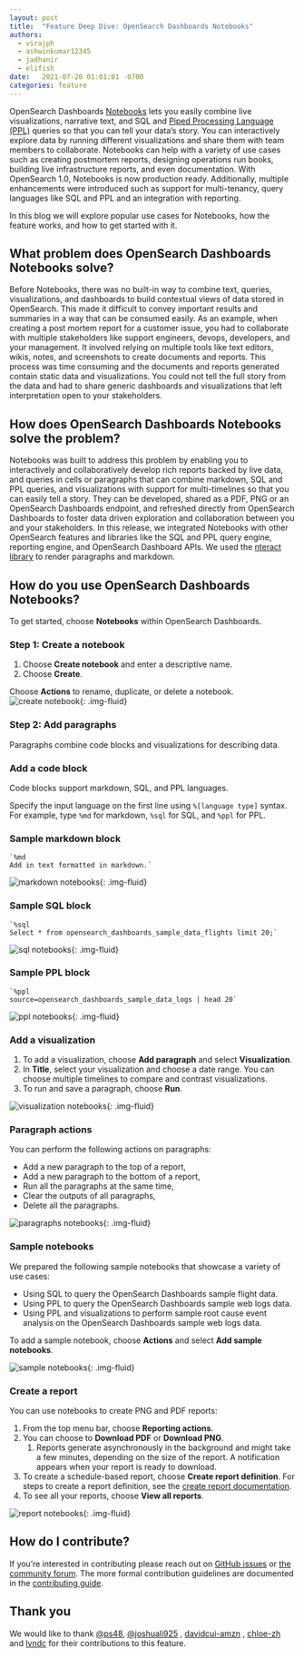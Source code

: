 ```yaml
---
layout: post
title:  "Feature Deep Dive: OpenSearch Dashboards Notebooks"
authors: 
  - virajph
  - ashwinkumar12345
  - jadhanir
  - elifish
date:   2021-07-20 01:01:01 -0700
categories: feature
---
```


OpenSearch Dashboards [Notebooks](https://opensearch.org/docs/dashboards/notebooks/) lets you easily combine live visualizations, narrative text, and SQL and [Piped Processing Language (PPL)](https://opensearch.org/docs/search-plugins/ppl/index/) queries so that you can tell your data’s story. You can interactively explore data by running different visualizations and share them with team members to collaborate. Notebooks can help with a variety of use cases such as creating postmortem reports, designing operations run books, building live infrastructure reports, and even documentation.  With OpenSearch 1.0, Notebooks is now production ready. Additionally, multiple enhancements were introduced such as support for multi-tenancy, query languages like SQL and PPL and an integration with reporting.

In this blog we will explore popular use cases for Notebooks, how the feature works, and how to get started with it.

## What problem does OpenSearch Dashboards Notebooks solve?

Before Notebooks, there was no built-in way to combine text, queries, visualizations, and dashboards to build contextual views of data stored in OpenSearch. This made it difficult to convey important results and summaries in a way that can be consumed easily.  As an example, when creating a post mortem report for a customer issue, you had to collaborate with multiple stakeholders like support engineers, devops, developers, and your management. It involved relying on multiple tools like text editors, wikis, notes, and screenshots to create documents and reports. This process was time consuming and the documents and reports generated contain static data and visualizations. You could not tell the full story from the data and had to share generic dashboards and visualizations that left interpretation open to your stakeholders. 

## How does OpenSearch Dashboards Notebooks solve the problem?
Notebooks was built to address this problem by enabling you to interactively and collaboratively develop rich reports backed by live data, and queries in cells or paragraphs that can combine markdown, SQL and PPL queries, and visualizations with support for multi-timelines so that you can easily tell a story. They can be developed, shared as a PDF, PNG or an OpenSearch Dashboards endpoint, and refreshed directly from OpenSearch Dashboards to foster data driven exploration and collaboration between you and your stakeholders. In this release, we integrated Notebooks with other OpenSearch features and libraries like the SQL and PPL query engine, reporting engine, and OpenSearch Dashboard APIs. We used the [nteract library](https://nteract.io/) to render paragraphs and markdown.

## How do you use OpenSearch Dashboards Notebooks?
To get started, choose **Notebooks** within OpenSearch Dashboards.

### Step 1: Create a notebook

1. Choose **Create notebook** and enter a descriptive name.
2. Choose **Create**.

Choose **Actions** to rename, duplicate, or delete a notebook.
![create notebook](/assets/media/blog-images/2021-07-20-feature-highlight-opensearch-dashboards-notebooks/create_notebook.gif){: .img-fluid}

### Step 2: Add paragraphs

Paragraphs combine code blocks and visualizations for describing data.


### Add a code block

Code blocks support markdown, SQL, and PPL languages.

Specify the input language on the first line using `%[language type]` syntax. For example, type `%md` for markdown, `%sql` for SQL, and `%ppl` for PPL.


### Sample markdown block

```
`%md
Add in text formatted in markdown.`
```

![markdown notebooks](/assets/media/blog-images/2021-07-20-feature-highlight-opensearch-dashboards-notebooks/markdown_notebooks.gif){: .img-fluid}

### Sample SQL block

```
`%sql
Select * from opensearch_dashboards_sample_data_flights limit 20;`
```
![sql notebooks](/assets/media/blog-images/2021-07-20-feature-highlight-opensearch-dashboards-notebooks/sql_notebooks.gif){: .img-fluid}

### Sample PPL block

```
`%ppl
source=opensearch_dashboards_sample_data_logs | head 20`
```

![ppl notebooks](/assets/media/blog-images/2021-07-20-feature-highlight-opensearch-dashboards-notebooks/ppl_notebooks.gif){: .img-fluid}

### Add a visualization

1. To add a visualization, choose **Add paragraph** and select **Visualization**.
2. In **Title**, select your visualization and choose a date range. You can choose multiple timelines to compare and contrast visualizations.
3. To run and save a paragraph, choose **Run**.

![visualization notebooks](/assets/media/blog-images/2021-07-20-feature-highlight-opensearch-dashboards-notebooks/visualization_notebooks.gif){: .img-fluid}

### Paragraph actions

You can perform the following actions on paragraphs:


* Add a new paragraph to the top of a report,
* Add a new paragraph to the bottom of a report,
* Run all the paragraphs at the same time,
* Clear the outputs of all paragraphs,
* Delete all the paragraphs.

![paragraphs notebooks](/assets/media/blog-images/2021-07-20-feature-highlight-opensearch-dashboards-notebooks/paragraphs_notebooks.gif){: .img-fluid}

### Sample notebooks

We prepared the following sample notebooks that showcase a variety of use cases:

* Using SQL to query the OpenSearch Dashboards sample flight data.
* Using PPL to query the OpenSearch Dashboards sample web logs data.
* Using PPL and visualizations to perform sample root cause event analysis on the OpenSearch Dashboards sample web logs data.

To add a sample notebook, choose **Actions** and select **Add sample notebooks**.

![sample notebooks](/assets/media/blog-images/2021-07-20-feature-highlight-opensearch-dashboards-notebooks/sample_notebooks.gif){: .img-fluid}

### Create a report

You can use notebooks to create PNG and PDF reports:

1. From the top menu bar, choose **Reporting actions**.
2. You can choose to **Download PDF** or **Download PNG**. 
    1. Reports generate asynchronously in the background and might take a few minutes, depending on the size of the report. A notification appears when your report is ready to download. 
3. To create a schedule-based report, choose **Create report definition**. For steps to create a report definition, see the [create report documentation](https://opensearch.org/docs/dashboards/reporting/#create-reports-using-a-definition).
4. To see all your reports, choose **View all reports**.

![report notebooks](/assets/media/blog-images/2021-07-20-feature-highlight-opensearch-dashboards-notebooks/report_notebooks.gif){: .img-fluid}

## How do I contribute?

If you’re interested in contributing please reach out on [GitHub issues](https://github.com/opensearch-project/dashboards-reports/issues) or [the community forum](https://discuss.opendistrocommunity.dev/). The more formal contribution guidelines are documented in the [contributing guide](https://github.com/opensearch-project/dashboards-reports/blob/main/CONTRIBUTING.md)[](https://github.com/opensearch-project/dashboards-reports/blob/main/CONTRIBUTING.md).

## Thank you

We would like to thank [@ps48](https://github.com/ps48), [@joshuali925](https://github.com/joshuali925) , [davidcui-amzn](https://github.com/davidcui-amzn) , [chloe-zh](https://github.com/chloe-zh) and [lvndc](https://github.com/lvndc) for their contributions to this feature.


